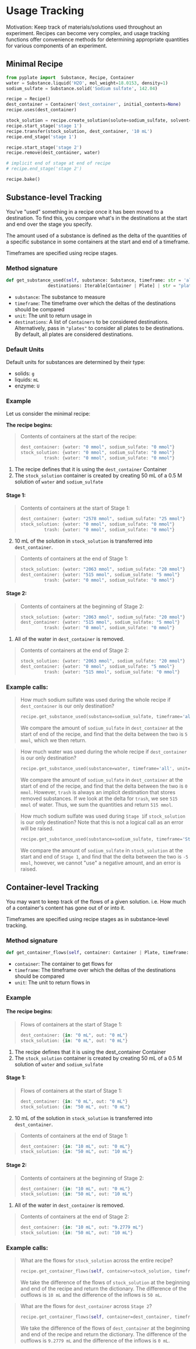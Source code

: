 # Usage Tracking

Motivation: Keep track of materials/solutions used throughout an experiment. Recipes can become very complex, and usage
tracking functions offer convenience methods for determining appropriate quantities for various components of an 
experiment.

## Minimal Recipe

```python
from pyplate import  Substance, Recipe, Container
water = Substance.liquid('H2O', mol_weight=18.0153, density=1)
sodium_sulfate = Substance.solid('Sodium sulfate', 142.04)

recipe = Recipe()
dest_container = Container('dest_container', initial_contents=None)
recipe.uses(dest_container)

stock_solution = recipe.create_solution(solute=sodium_sulfate, solvent=water, concentration='0.5 M', total_quantity='50 mL')
recipe.start_stage('stage 1')
recipe.transfer(stock_solution, dest_container, '10 mL')
recipe.end_stage('stage 1')

recipe.start_stage('stage 2')
recipe.remove(dest_container, water)

# implicit end of stage at end of recipe
# recipe.end_stage('stage 2')

recipe.bake()
```

## Substance-level Tracking

You've "used" something in a recipe once it has been moved to a destination. To find this, you compare what's in 
the destinations at the start and end over the stage you specify.

The amount used of a substance is defined as the delta of the quantities of a specific substance in some containers at
the start and end of a timeframe.

Timeframes are specified using recipe stages.

### Method signature
```python
def get_substance_used(self, substance: Substance, timeframe: str = 'all', unit: str = None, 
                destinations: Iterable[Container | Plate] | str = "plates")
```
- `substance`: The substance to measure  
- `timeframe`: The timeframe over which the deltas of the destinations should be compared  
- `unit`: The unit to return usage in
- `destinations`: A list of `Containers` to be considered destinations. Alternatively, pass in `"plates"` to  consider all
plates to be destinations. By default, all plates are considered destinations.

### Default Units
Default units for substances are determined by their type:  
- solids: `g`  
- liquids: `mL`  
- enzyme: `U`  

### Example
Let us consider the minimal recipe:

**The recipe begins:**
> Contents of containers at the start of the recipe:
> ```python
> dest_container: {water: "0 mmol", sodium_sulfate: "0 mmol"}
> stock_solution: {water: "0 mmol", sodium_sulfate: "0 mmol"}
>          trash: {water: "0 mmol", sodium_sulfate: "0 mmol"} 
> ```
1. The recipe defines that it is using the `dest_container` Container
2. The `stock_solution` container is created by creating 50 mL of a 0.5 M solution of `water` and `sodium_sulfate`

#### Stage 1:  
> Contents of containers at the start of Stage 1:  
> ```python
> dest_container: {water: "2578 mmol", sodium_sulfate: "25 mmol"}
> stock_solution: {water: "0 mmol", sodium_sulfate: "0 mmol"}
>          trash: {water: "0 mmol", sodium_sulfate: "0 mmol"} 
> ```
2. 10 mL of the solution in `stock_solution` is transferred into `dest_container`. 
> Contents of containers at the end of Stage 1:
> ```python
> stock_solution: {water: "2063 mmol", sodium_sulfate: "20 mmol"}
> dest_container: {water: "515 mmol", sodium_sulfate: "5 mmol"}
>          trash: {water: "0 mmol", sodium_sulfate: "0 mmol"} 
> ```


#### Stage 2:

> Contents of containers at the beginning of Stage 2:
> ```python
> stock_solution: {water: "2063 mmol", sodium_sulfate: "20 mmol"}
> dest_container: {water: "515 mmol", sodium_sulfate: "5 mmol"}
>          trash: {water: "0 mmol", sodium_sulfate: "0 mmol"} 
> ```
1. All of the water in `dest_container` is removed.

> Contents of containers at the end of Stage 2:
> ```python
> stock_solution: {water: "2063 mmol", sodium_sulfate: "20 mmol"}
> dest_container: {water: "0 mmol", sodium_sulfate: "5 mmol"}
>          trash: {water: "515 mmol", sodium_sulfate: "0 mmol"} 
> ```

### Example calls:
> How much sodium sulfate was used during the whole recipe if `dest_container` is our only destination?
> ```python
> recipe.get_substance_used(substance=sodium_sulfate, timeframe='all', unit='mmol', destinations=[dest_container])
> ```
> We compare the amount of `sodium_sulfate` in `dest_container` at the start of end of the recipe, and find that the
> delta between the two is `5 mmol`, which we then return.


> How much water was used during the whole recipe if `dest_container` is our only destination?
> ```python
> recipe.get_substance_used(substance=water, timeframe='all', unit='mmol', destinations=[dest_container])
> ```
> We compare the amount of `sodium_sulfate` in `dest_container` at the start of end of the recipe, and find that the
> delta between the two is `0 mmol`. However, `trash` is always an implicit destination that stores removed substances.
> If we look at the delta for `trash`, we see `515 mmol` of water. Thus, we sum the quantities and return `515 mmol`.


> How much sodium sulfate was used during `Stage 1`if `stock_solution` is our only destination? Note that this is not a
> logical call as an error will be raised.
> ```python
> recipe.get_substance_used(substance=sodium_sulfate, timeframe='Stage 1', unit='mmol', destinations=[stock_container])
> ```
> We compare the amount of `sodium_sulfate` in `stock_solution` at the start and end of `Stage 1`, and find that the
> delta between the two is `-5 mmol`, however, we cannot "use" a negative amount, and an error is raised.
## Container-level Tracking

You may want to keep track of the flows of a given solution. i.e. How much of a container's content has gone out of
or into it.

Timeframes are specified using recipe stages as in substance-level tracking.

### Method signature
```python
def get_container_flows(self, container: Container | Plate, timeframe: str = 'all', unit='uL': str | None = None)
```
- `container`: The container to get flows for
- `timeframe`: The timeframe over which the deltas of the destinations should be compared
- `unit`: The unit to return flows in

### Example 
#### The recipe begins:
> Flows of containers at the start of Stage 1:
> ```python
> dest_container: {in: "0 mL", out: "0 mL"}
> stock_solution: {in: "0 mL", out: "0 mL"}
> ```
1. The recipe defines that it is using the dest_container Container
2. The `stock_solution` container is created by creating 50 mL of a 0.5 M solution of `water` and `sodium_sulfate`
#### Stage 1:
> Flows of containers at the start of Stage 1:
> ```python
> dest_container: {in: "0 mL", out: "0 mL"}
> stock_solution: {in: "50 mL", out: "0 mL"}
> ```
2. 10 mL of the solution in `stock_solution` is transferred into `dest_container`.
> Contents of containers at the end of Stage 1:
> ```python
> dest_container: {in: "10 mL", out: "0 mL"}
> stock_solution: {in: "50 mL", out: "10 mL"}
> ```


#### Stage 2:

> Contents of containers at the beginning of Stage 2:
> ```python
> dest_container: {in: "10 mL", out: "0 mL"}
> stock_solution: {in: "50 mL", out: "10 mL"}
> ```
1. All of the water in `dest_container` is removed.

> Contents of containers at the end of Stage 2:
> ```python
> dest_container: {in: "10 mL", out: "9.2779 mL"}
> stock_solution: {in: "50 mL", out: "10 mL"}
> ```

### Example calls:
> What are the flows for `stock_solution` across the entire recipe?
> ```python
> recipe.get_container_flows(self, container=stock_solution, timeframe='all', unit='mL')
> ```
> We take the difference of the flows of `stock_solution` at the beginning and end of the recipe and return the
> dictionary. The difference of the outflows is `10 mL` and the difference of the inflows is `50 mL`.
 
> What are the flows for `dest_container` across `Stage 2`?
> ```python
> recipe.get_container_flows(self, container=dest_container, timeframe='Stage 2', unit='mL')
> ```
> We take the difference of the flows of `dest_container` at the beginning and end of the recipe and return the
> dictionary. The difference of the outflows is `9.2779 mL` and the difference of the inflows is `0 mL`.
